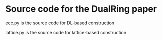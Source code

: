 # Source code for the DualRing paper
ecc.py is the source code for DL-based construction

lattice.py is the source code for lattice-based construction
